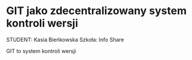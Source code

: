 # GIT jako zdecentralizowany system kontroli wersji

STUDENT: Kasia Bieńkowska
Szkoła: Info Share

GIT to system kontroli wersji